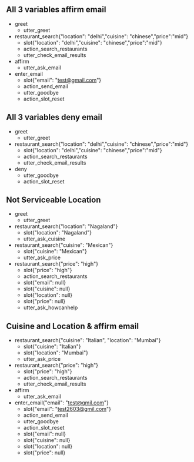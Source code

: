 ## All 3 variables affirm email
* greet
    - utter_greet
* restaurant_search{"location": "delhi","cuisine": "chinese","price":"mid"}
    - slot{"location": "delhi","cuisine": "chinese","price":"mid"}
    - action_search_restaurants
	- utter_check_email_results
* affirm
    - utter_ask_email
* enter_email
    - slot{"email": "test@gmail.com"}
    - action_send_email
	- utter_goodbye
	- action_slot_reset
## All 3 variables deny email
* greet
    - utter_greet
* restaurant_search{"location": "delhi","cuisine": "chinese","price":"mid"}
    - slot{"location": "delhi","cuisine": "chinese","price":"mid"}
    - action_search_restaurants
	- utter_check_email_results
* deny
    - utter_goodbye
    - action_slot_reset
## Not Serviceable Location
* greet
    - utter_greet
* restaurant_search{"location": "Nagaland"}
    - slot{"location": "Nagaland"}
    - utter_ask_cuisine
* restaurant_search{"cuisine": "Mexican"}
    - slot{"cuisine": "Mexican"}
    - utter_ask_price
* restaurant_search{"price": "high"}
    - slot{"price": "high"}
    - action_search_restaurants
    - slot{"email": null}
    - slot{"cuisine": null}
    - slot{"location": null}
    - slot{"price": null}
    - utter_ask_howcanhelp

## Cuisine and Location & affirm email
* restaurant_search{"cuisine": "Italian", "location": "Mumbai"}
    - slot{"cuisine": "Italian"}
    - slot{"location": "Mumbai"}
    - utter_ask_price
* restaurant_search{"price": "high"}
    - slot{"price": "high"}
    - action_search_restaurants
    - utter_check_email_results
* affirm
    - utter_ask_email
* enter_email{"email": "test@gmil.com"}
    - slot{"email": "test2603@gmil.com"}
    - action_send_email
    - utter_goodbye
    - action_slot_reset
    - slot{"email": null}
    - slot{"cuisine": null}
    - slot{"location": null}
    - slot{"price": null}
